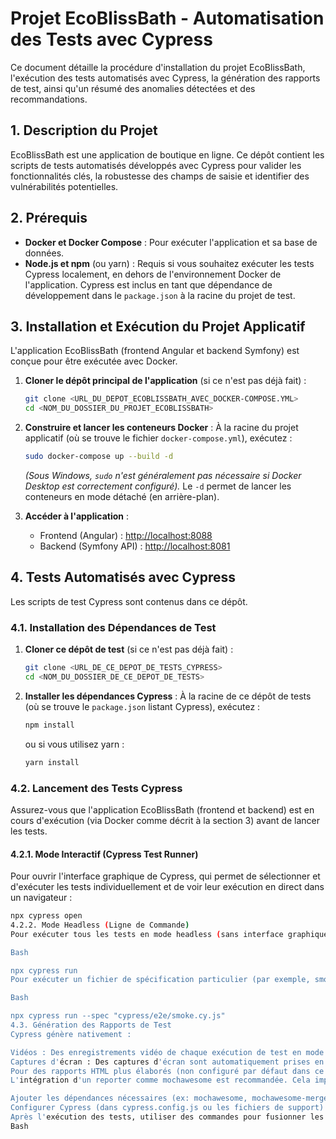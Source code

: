 

# Projet EcoBlissBath - Automatisation des Tests avec Cypress

Ce document détaille la procédure d'installation du projet EcoBlissBath, l'exécution des tests automatisés avec Cypress, la génération des rapports de test, ainsi qu'un résumé des anomalies détectées et des recommandations.

## 1. Description du Projet

EcoBlissBath est une application de boutique en ligne. Ce dépôt contient les scripts de tests automatisés développés avec Cypress pour valider les fonctionnalités clés, la robustesse des champs de saisie et identifier des vulnérabilités potentielles.

## 2. Prérequis

* **Docker et Docker Compose** : Pour exécuter l'application et sa base de données.
* **Node.js et npm** (ou yarn) : Requis si vous souhaitez exécuter les tests Cypress localement, en dehors de l'environnement Docker de l'application. Cypress est inclus en tant que dépendance de développement dans le `package.json` à la racine du projet de test.

## 3. Installation et Exécution du Projet Applicatif

L'application EcoBlissBath (frontend Angular et backend Symfony) est conçue pour être exécutée avec Docker.

1.  **Cloner le dépôt principal de l'application** (si ce n'est pas déjà fait) :
    ```bash
    git clone <URL_DU_DEPOT_ECOBLISSBATH_AVEC_DOCKER-COMPOSE.YML>
    cd <NOM_DU_DOSSIER_DU_PROJET_ECOBLISSBATH>
    ```

2.  **Construire et lancer les conteneurs Docker** :
    À la racine du projet applicatif (où se trouve le fichier `docker-compose.yml`), exécutez :
    ```bash
    sudo docker-compose up --build -d
    ```
    *(Sous Windows, `sudo` n'est généralement pas nécessaire si Docker Desktop est correctement configuré).*
    Le `-d` permet de lancer les conteneurs en mode détaché (en arrière-plan).

3.  **Accéder à l'application** :
    * Frontend (Angular) : [http://localhost:8088](http://localhost:8088)
    * Backend (Symfony API) : [http://localhost:8081](http://localhost:8081)

## 4. Tests Automatisés avec Cypress

Les scripts de test Cypress sont contenus dans ce dépôt.

### 4.1. Installation des Dépendances de Test

1.  **Cloner ce dépôt de test** (si ce n'est pas déjà fait) :
    ```bash
    git clone <URL_DE_CE_DEPOT_DE_TESTS_CYPRESS>
    cd <NOM_DU_DOSSIER_DE_CE_DEPOT_DE_TESTS>
    ```
2.  **Installer les dépendances Cypress** :
    À la racine de ce dépôt de tests (où se trouve le `package.json` listant Cypress), exécutez :
    ```bash
    npm install
    ```
    ou si vous utilisez yarn :
    ```bash
    yarn install
    ```

### 4.2. Lancement des Tests Cypress

Assurez-vous que l'application EcoBlissBath (frontend et backend) est en cours d'exécution (via Docker comme décrit à la section 3) avant de lancer les tests.

#### 4.2.1. Mode Interactif (Cypress Test Runner)

Pour ouvrir l'interface graphique de Cypress, qui permet de sélectionner et d'exécuter les tests individuellement et de voir leur exécution en direct dans un navigateur :
```bash
npx cypress open
4.2.2. Mode Headless (Ligne de Commande)
Pour exécuter tous les tests en mode headless (sans interface graphique, typiquement pour l'intégration continue ou une exécution complète) :

Bash

npx cypress run
Pour exécuter un fichier de spécification particulier (par exemple, smoke.cy.js) :

Bash

npx cypress run --spec "cypress/e2e/smoke.cy.js"
4.3. Génération des Rapports de Test
Cypress génère nativement :

Vidéos : Des enregistrements vidéo de chaque exécution de test en mode cypress run. Par défaut, elles sont sauvegardées dans cypress/videos/.
Captures d'écran : Des captures d'écran sont automatiquement prises en cas d'échec de test lors d'une exécution avec cypress run. Par défaut, elles sont sauvegardées dans cypress/screenshots/.
Pour des rapports HTML plus élaborés (non configuré par défaut dans ce projet mais une pratique courante) :
L'intégration d'un reporter comme mochawesome est recommandée. Cela impliquerait :

Ajouter les dépendances nécessaires (ex: mochawesome, mochawesome-merge, mochawesome-report-generator).
Configurer Cypress (dans cypress.config.js ou les fichiers de support) pour utiliser ce reporter.
Après l'exécution des tests, utiliser des commandes pour fusionner les résultats JSON et générer le rapport HTML. Par exemple :
Bash
